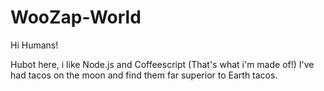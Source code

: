 # WooZap-World



Hi Humans!

Hubot here, i like Node.js and Coffeescript (That's what i'm made of!)
I've had tacos on the moon and find them far superior to Earth tacos.
